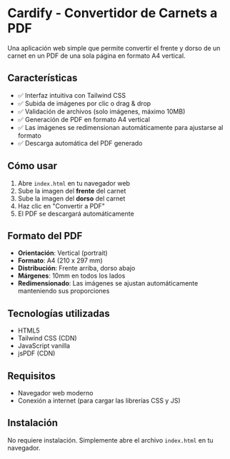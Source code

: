 # Cardify - Convertidor de Carnets a PDF

Una aplicación web simple que permite convertir el frente y dorso de un carnet en un PDF de una sola página en formato A4 vertical.

## Características

- ✅ Interfaz intuitiva con Tailwind CSS
- ✅ Subida de imágenes por clic o drag & drop
- ✅ Validación de archivos (solo imágenes, máximo 10MB)
- ✅ Generación de PDF en formato A4 vertical
- ✅ Las imágenes se redimensionan automáticamente para ajustarse al formato
- ✅ Descarga automática del PDF generado

## Cómo usar

1. Abre `index.html` en tu navegador web
2. Sube la imagen del **frente** del carnet
3. Sube la imagen del **dorso** del carnet
4. Haz clic en "Convertir a PDF"
5. El PDF se descargará automáticamente

## Formato del PDF

- **Orientación**: Vertical (portrait)
- **Formato**: A4 (210 x 297 mm)
- **Distribución**: Frente arriba, dorso abajo
- **Márgenes**: 10mm en todos los lados
- **Redimensionado**: Las imágenes se ajustan automáticamente manteniendo sus proporciones

## Tecnologías utilizadas

- HTML5
- Tailwind CSS (CDN)
- JavaScript vanilla
- jsPDF (CDN)

## Requisitos

- Navegador web moderno
- Conexión a internet (para cargar las librerías CSS y JS)

## Instalación

No requiere instalación. Simplemente abre el archivo `index.html` en tu navegador.
